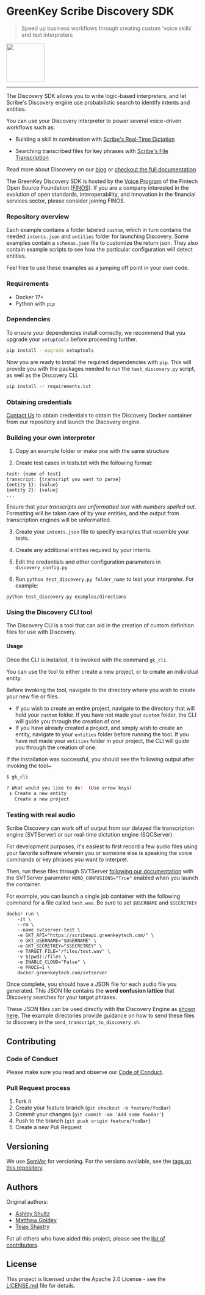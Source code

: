 # GreenKey Scribe Discovery SDK
> Speed up business workflows through creating custom 'voice skills' and text interpreters

<img src="https://github.com/finos-voice/greenkey-voice-sdk/raw/master/logo/greenkey-logo.png" width="100" />

---

The Discovery SDK allows you to write logic-based interpreters, and let Scribe's Discovery engine use probabilistic search to identify intents and entities.

You can use your Discovery interpreter to power several voice-driven workflows such as:

- Building a skill in combination with [Scribe's Real-Time Dictation](https://transcription.greenkeytech.com/sqc-06437d7/)

- Searching transcribed files for key phrases with [Scribe's File Transcription](https://transcription.greenkeytech.com/svt-e0286da/)

Read more about Discovery on our [blog](https://www.greenkeytech.com/news/2018/07/17/greenkey-scribe-discovery-skills/) or [checkout the full documentation](https://transcription.greenkeytech.com/discovery-1890af/)

The GreenKey Discovery SDK
is hosted by the [Voice Program] of the Fintech Open Source Foundation ([FINOS]).
If you are a company interested in the evolution of
open standards, interoperability, and innovation in the financial services sector,
please consider joining FINOS.

### Repository overview
Each example contains a folder labeled `custom`, which in turn contains the needed `intents.json` and `entities` folder for launching Discovery.
Some examples contain a `schemas.json` file to customize the return json.
They also contain example scripts to see how the particular configuration will detect entities.

Feel free to use these examples as a jumping off point in your own code.

### Requirements

- Docker 17+
- Python with `pip`

### Dependencies

To ensure your dependencies install correctly, we recommend that you upgrade your `setuptools` before proceeding further.

```sh
pip install --upgrade setuptools
```

Now you are ready to install the required dependencies with `pip`.
This will provide you with the packages needed to run the `test_discovery.py` script, as well as the Discovery CLI.

```sh
pip install -r requirements.txt
```

### Obtaining credentials
[Contact Us](mailto:transcription@greenkeytech.com) to obtain credentials to obtain the Discovery Docker container from our repository and launch the Discovery engine.

### Building your own interpreter

1) Copy an example folder or make one with the same structure

2) Create test cases in tests.txt with the following format:

```
test: {name of test}
transcript: {transcript you want to parse}
{entity 1}: {value}
{entity 2}: {value}
...
```

Ensure that your *transcripts are unformatted text with numbers spelled out*. Formatting will be taken care of by your entities, and the output from transcription engines will be unformatted.

3) Create your `intents.json` file to specify examples that resemble your tests.

4) Create any additional entities required by your intents.

5) Edit the credentials and other configuration parameters in `discovery_config.py`

6) Run `python test_discovery.py folder_name` to test your interpreter. For example:

```
python test_discovery.py examples/directions
```

### Using the Discovery CLI tool

The Discovery CLI is a tool that can aid in the creation of custom definition files for use with Discovery.

#### Usage

Once the CLI is installed, it is invoked with the command `gk_cli`.

You can use the tool to either create a new project, or to create an individual entity.

Before invoking the tool, navigate to the directory where you wish to create your new file or files.
- If you wish to create an entire project, navigate to the directory that will hold your `custom` folder. If you have not made your `custom` folder, the CLI will guide you through the creation of one.
- If you have already created a project, and simply wish to create an entity, navigate to your `entities` folder before running the tool. If you have not made your `entities` folder in your project, the CLI will guide you through the creation of one.

If the installation was successful, you should see the following output after invoking the tool~
```sh
$ gk_cli

? What would you like to do?  (Use arrow keys)
 ❯ Create a new entity
   Create a new project
```

### Testing with real audio

Scribe Discovery can work off of output from our delayed file transcription engine (SVTServer) or our real-time dictation engine (SQCServer).

For development purposes, it's easiest to first record a few audio files using your favorite software wherein you or someone else is speaking the voice commands or key phrases you want to interpret.

Then, run these files through SVTServer [following our documentation](https://transcription.greenkeytech.com/svt-e0286da/) with the SVTServer parameter `WORD_CONFUSIONS="True"` enabled when you launch the container.

For example, you can launch a single job container with the following command for a file called `test.wav`. Be sure to set `$USERNAME` and `$SECRETKEY`

```
docker run \
    -it \
    --rm \
    --name svtserver-test \
    -e GKT_API="https://scribeapi.greenkeytech.com/" \
    -e GKT_USERNAME="$USERNAME" \
    -e GKT_SECRETKEY="$SECRETKEY" \
    -e TARGET_FILE="/files/test.wav" \
    -v $(pwd):/files \
    -e ENABLE_CLOUD="False" \
    -e PROCS=1 \
    docker.greenkeytech.com/svtserver
```

Once complete, you should have a JSON file for each audio file you generated. This JSON file contains the **word confusion lattice** that Discovery searches for your target phrases.

These JSON files can be used directly with the Discovery Engine as [shown here](https://transcription.greenkeytech.com/discovery-1890af/deploying/#getting-started). The example directories provide guidance on how to send these files to discovery in the `send_transcript_to_discovery.sh`.

## Contributing

### Code of Conduct

Please make sure you read and observe our [Code of Conduct].

### Pull Request process

1. Fork it
1. Create your feature branch (`git checkout -b feature/fooBar`)
1. Commit your changes (`git commit -am 'Add some fooBar'`)
1. Push to the branch (`git push origin feature/fooBar`)
1. Create a new Pull Request

## Versioning

We use [SemVer] for versioning.  For the versions available, see the [tags on this repository].

## Authors

Original authors:

- [Ashley Shultz](https://github.com/AGiantSquid)
- [Matthew Goldey](https://github.com/mgoldey)
- [Tejas Shastry](https://github.com/tshastry)

For all others who have aided this project, please see the [list of contributors].

## License

This project is licensed under the Apache 2.0 License - see the [LICENSE.md](LICENSE.md) file for details.

<!-- Markdown link & img defs -->
[FINOS]: https://www.finos.org
[Code of Conduct]: https://www.finos.org/code-of-conduct
[Voice Program]: https://finosfoundation.atlassian.net/wiki/spaces/VOICE/overview
[SemVer]: http://semver.org
[list of contributors]: https://github.com/finos-voice/greenkey-discovery-sdk/graphs/contributors
[tags on this repository]: https://github.com/finos-voice/greenkey-discovery-sdk/tags

